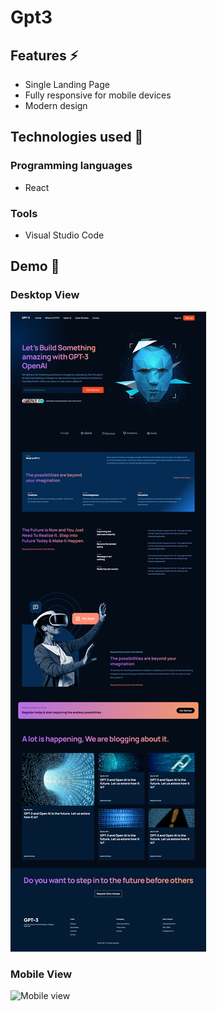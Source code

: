 # Gpt3

## Features ⚡
* Single Landing Page
* Fully responsive for mobile devices
* Modern design

## Technologies used 🚩
### Programming languages
* React
### Tools
* Visual Studio Code

## Demo 🚩

### Desktop View

![Desktop view](desktopview.png)

### Mobile View

![Mobile view](mobile.png)
